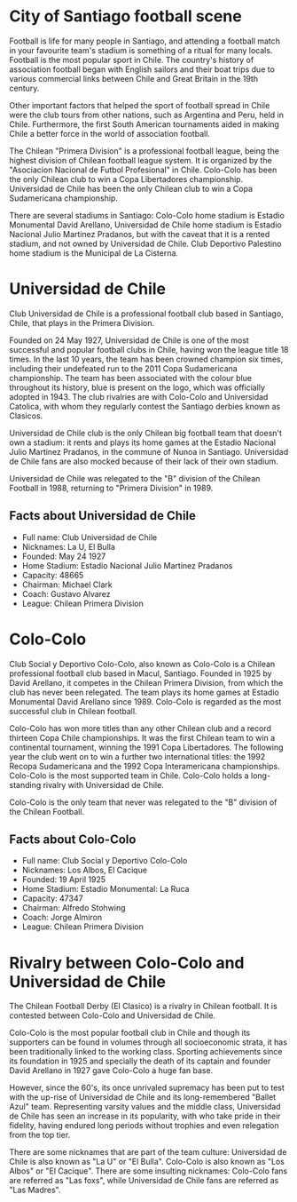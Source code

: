 # City of Santiago football scene
Football is life for many people in Santiago, and attending a football match in your favourite team's stadium is something of a ritual for many locals. Football is the most popular sport in Chile. The country's history of association football began with English sailors and their boat trips due to various commercial links between Chile and Great Britain in the 19th century.

Other important factors that helped the sport of football spread in Chile were the club tours from other nations, such as Argentina and Peru, held in Chile. Furthermore, the first South American tournaments aided in making Chile a better force in the world of association football.

The Chilean "Primera Division" is a professional football league, being the highest division of Chilean football league system. It is organized by the "Asociacion Nacional de Futbol Profesional" in Chile. Colo-Colo has been the only Chilean club to win a Copa Libertadores championship. Universidad de Chile has been the only Chilean club to win a Copa Sudamericana championship.

There are several stadiums in Santiago: Colo-Colo home stadium is Estadio Monumental David Arellano, Universidad de Chile home stadium is Estadio Nacional Julio Martinez Pradanos, but with the caveat that it is a rented stadium, and not owned by Universidad de Chile. Club Deportivo Palestino home stadium is the Municipal de La Cisterna.

# Universidad de Chile
Club Universidad de Chile is a professional football club based in Santiago, Chile, that plays in the Primera Division.

Founded on 24 May 1927, Universidad de Chile is one of the most successful and popular football clubs in Chile, having won the league title 18 times. In the last 10 years, the team has been crowned champion six times, including their undefeated run to the 2011 Copa Sudamericana championship. The team has been associated with the colour blue throughout its history, blue is present on the logo, which was officially adopted in 1943. The club rivalries are with Colo-Colo and Universidad Catolica, with whom they regularly contest the Santiago derbies known as Clasicos.

Universidad de Chile club is the only Chilean big football team that doesn't own a stadium: it rents and plays its home games at the Estadio Nacional Julio Martinez Pradanos, in the commune of Nunoa in Santiago. Universidad de Chile fans are also mocked because of their lack of their own stadium.

Universidad de Chile was relegated to the "B" division of the Chilean Football in 1988, returning to "Primera Division" in 1989.

## Facts about Universidad de Chile
* Full name: Club Universidad de Chile
* Nicknames: La U, El Bulla
* Founded: May 24 1927
* Home Stadium: Estadio Nacional Julio Martinez Pradanos
* Capacity: 48665
* Chairman: Michael Clark
* Coach: Gustavo Alvarez
* League: Chilean Primera Division

# Colo-Colo
Club Social y Deportivo Colo-Colo, also known as Colo-Colo is a Chilean professional football club based in Macul, Santiago. Founded in 1925 by David Arellano, it competes in the Chilean Primera Division, from which the club has never been relegated. The team plays its home games at Estadio Monumental David Arellano since 1989. Colo-Colo is regarded as the most successful club in Chilean football.

Colo-Colo has won more titles than any other Chilean club and a record thirteen Copa Chile championships. It was the first Chilean team to win a continental tournament, winning the 1991 Copa Libertadores. The following year the club went on to win a further two international titles: the 1992 Recopa Sudamericana and the 1992 Copa Interamericana championships. Colo-Colo is the most supported team in Chile. Colo-Colo holds a long-standing rivalry with Universidad de Chile.

Colo-Colo is the only team that never was relegated to the "B" division of the Chilean Football.

## Facts about Colo-Colo
* Full name: Club Social y Deportivo Colo-Colo
* Nicknames: Los Albos, El Cacique
* Founded: 19 April 1925
* Home Stadium: Estadio Monumental: La Ruca
* Capacity: 47347
* Chairman: Alfredo Stohwing
* Coach: Jorge Almiron
* League: Chilean Primera Division

# Rivalry between Colo-Colo and Universidad de Chile
The Chilean Football Derby (El Clasico) is a rivalry in Chilean football. It is contested between Colo-Colo and Universidad de Chile.

Colo-Colo is the most popular football club in Chile and though its supporters can be found in volumes through all socioeconomic strata, it has been traditionally linked to the working class. Sporting achievements since its foundation in 1925 and specially the death of its captain and founder David Arellano in 1927 gave Colo-Colo a huge fan base.

However, since the 60's, its once unrivaled supremacy has been put to test with the up-rise of Universidad de Chile and its long-remembered "Ballet Azul" team. Representing varsity values and the middle class, Universidad de Chile has seen an increase in its popularity, with who take pride in their fidelity, having endured long periods without trophies and even relegation from the top tier.

There are some nicknames that are part of the team culture: Universidad de Chile is also known as "La U" or "El Bulla". Colo-Colo is also known as "Los Albos" or "El Cacique". There are some insulting nicknames: Colo-Colo fans are referred as "Las foxs", while Universidad de Chile fans are referred as "Las Madres".
